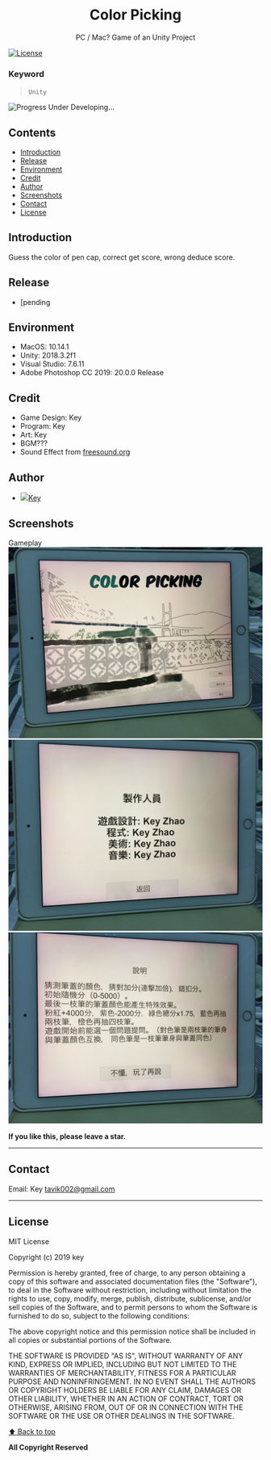 <p align="center">
  <h1 align="center">Color Picking</h1>
  <p align="center">PC / Mac? Game of an Unity Project</p>
</p> 


[![License](https://img.shields.io/npm/l/@angular/cli.svg)](/LICENSE) 



### Keyword
> `Unity` 


![Progress](http://progressed.io/bar/10)   Under Developing... 


## Contents 
<!-- toc -->
* [Introduction](#introduction)
* [Release](#release)
* [Environment](#environment)
* [Credit](#credit)
* [Author](#author)
* [Screenshots](#screenshots)
* [Contact](#contact)
* [License](#license)

<!-- toc stop -->


## Introduction


Guess the color of pen cap, correct get score, wrong deduce score. 


## Release
- [pending


## Environment
- MacOS: 10.14.1 <br>
- Unity: 2018.3.2f1 <br>
- Visual Studio: 7.6.11 <br>
- Adobe Photoshop CC 2019: 20.0.0 Release




## Credit
- Game Design: Key
- Program: Key
- Art: Key
- BGM???
- Sound Effect from [freesound.org](www.freesound.org)





## Author
- <img src="https://github.com/favicon.ico" width="24">[Key](https://github.com/tavik000) <br>

## Screenshots

Gameplay <br>
![image](./ScreenShot/scr01.png) <br>
![image](./ScreenShot/scr02.png) <br>
![image](./ScreenShot/scr03.png) <br>






**If you like this, please leave a star.**

-----


## Contact



Email:  Key <tavik002@gmail.com>

-----
## License
MIT License

Copyright (c) 2019 key

Permission is hereby granted, free of charge, to any person obtaining a copy
of this software and associated documentation files (the "Software"), to deal
in the Software without restriction, including without limitation the rights
to use, copy, modify, merge, publish, distribute, sublicense, and/or sell
copies of the Software, and to permit persons to whom the Software is
furnished to do so, subject to the following conditions:

The above copyright notice and this permission notice shall be included in all
copies or substantial portions of the Software.

THE SOFTWARE IS PROVIDED "AS IS", WITHOUT WARRANTY OF ANY KIND, EXPRESS OR
IMPLIED, INCLUDING BUT NOT LIMITED TO THE WARRANTIES OF MERCHANTABILITY,
FITNESS FOR A PARTICULAR PURPOSE AND NONINFRINGEMENT. IN NO EVENT SHALL THE
AUTHORS OR COPYRIGHT HOLDERS BE LIABLE FOR ANY CLAIM, DAMAGES OR OTHER
LIABILITY, WHETHER IN AN ACTION OF CONTRACT, TORT OR OTHERWISE, ARISING FROM,
OUT OF OR IN CONNECTION WITH THE SOFTWARE OR THE USE OR OTHER DEALINGS IN THE
SOFTWARE.


[⬆ Back to top](#contents)

**All Copyright Reserved**
